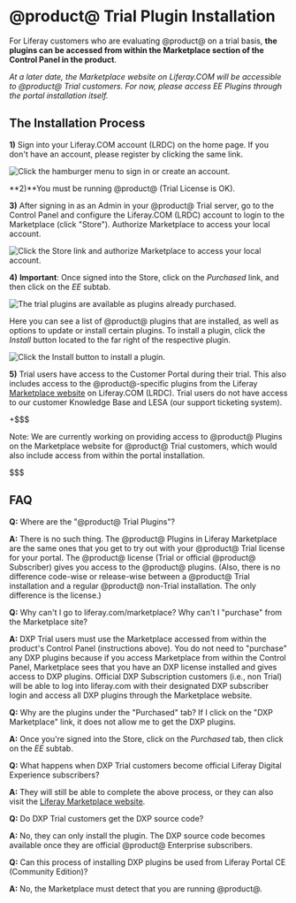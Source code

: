 # @product@ Trial Plugin Installation [](id=liferay-dxp-trial-plugin-installation)

For Liferay customers who are evaluating @product@ on a trial
basis, **the plugins can be accessed from within the Marketplace section
of the Control Panel in the product**. 

*At a later date, the Marketplace website on Liferay.COM will be accessible to
@product@ Trial customers. For now, please access EE Plugins through the
portal installation itself.* 

## The Installation Process [](id=the-installation-process)

**1)** Sign into your Liferay.COM account (LRDC) on the home page. If you
don't have an account, please register by clicking the same link. 

![Click the hamburger menu to sign in or create an account.](../../images-dxp/liferay-com-sign-in.png)

**2)**You must be running @product@ (Trial License is OK).

**3)** After signing in as an Admin in your @product@ Trial
server, go to the Control Panel and configure the Liferay.COM (LRDC)
account to login to the Marketplace (click "Store"). Authorize Marketplace to
access your local account.

![Click the *Store* link and authorize Marketplace to access your local account.](../../images-dxp/dxp-store-link.png)

**4)** **Important**: Once signed into the Store, click on the *Purchased* link,
and then click on the *EE* subtab.

![The trial plugins are available as plugins already purchased.](../../images-dxp/dxp-store-ee.png)

Here you can see a list of @product@ plugins that are installed, as well as
options to update or install certain plugins. To install a plugin, click the
*Install* button located to the far right of the respective plugin.

![Click the *Install* button to install a plugin.](../../images-dxp/dxp-store-install.png)

**5)** Trial users have access to the Customer Portal during their trial. This
also includes access to the @product@-specific plugins from the Liferay
[Marketplace website](https://www.liferay.com/marketplace) on Liferay.COM
(LRDC). Trial users do not have access to our customer Knowledge Base and
LESA (our support ticketing system).

+$$$

Note: We are currently working on providing access to @product@ Plugins on the
Marketplace website for @product@ Trial customers, which would also include
access from within the portal installation. 

$$$

## FAQ [](id=faq)

**Q:** Where are the "@product@ Trial Plugins"?

**A:** There is no such thing. The @product@ Plugins in Liferay Marketplace are
the same ones that you get to try out with your @product@ Trial license for your
portal. The @product@ license (Trial or official @product@ Subscriber) gives you access to the
@product@ plugins. (Also, there is no difference code-wise or release-wise between a
@product@ Trial installation and a regular @product@ non-Trial
installation. The only difference is the license.)

**Q:** Why can't I go to liferay.com/marketplace? Why can't I "purchase" from the
Marketplace site?

**A:** DXP Trial users must use the Marketplace accessed from within the
product's Control Panel (instructions above). You do not need to
"purchase" any DXP plugins because if you access Marketplace from within
the Control Panel, Marketplace sees that you have an DXP
license installed and gives access to DXP plugins. Official DXP
Subscription customers (i.e., non Trial) will be able to log into
liferay.com with their designated DXP subscriber login and access all DXP
plugins through the Marketplace website. 

**Q:** Why are the plugins under the "Purchased" tab? If I click on the
"DXP Marketplace" link, it does not allow me to get the DXP plugins.

**A:** Once you're signed into the Store, click on the *Purchased* tab,
then click on the *EE* subtab.

**Q:** What happens when DXP Trial customers become official Liferay
Digital Experience subscribers?

**A:** They will still be able to complete the above process, or they
can also visit the [Liferay Marketplace website](https://www.liferay.com/marketplace).

**Q:** Do DXP Trial customers get the DXP source code?

**A:** No, they can only install the plugin. The DXP source code becomes
available once they are official @product@ Enterprise subscribers.

**Q:** Can this process of installing DXP plugins be used from Liferay Portal CE
(Community Edition)?

**A:** No, the Marketplace must detect that you are running @product@.
